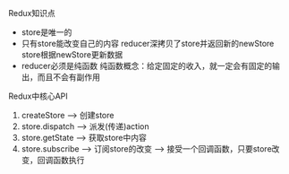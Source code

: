 Redux知识点
- store是唯一的
- 只有store能改变自己的内容
  reducer深拷贝了store并返回新的newStore
  store根据newStore更新数据
- reducer必须是纯函数
  纯函数概念：给定固定的收入，就一定会有固定的输出，而且不会有副作用

Redux中核心API
1. createStore  --> 创建store
2. store.dispatch --> 派发(传递)action
3. store.getState --> 获取store中内容
4. store.subscribe --> 订阅store的改变  -->  接受一个回调函数，只要store改变，回调函数执行
